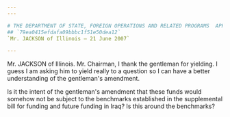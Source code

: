 ```yaml
---
---

# THE DEPARTMENT OF STATE, FOREIGN OPERATIONS AND RELATED PROGRAMS  APPROPRIATIONS ACT, 2008
## `79ea0415efdafa09bbbc1f51e50dea12`
`Mr. JACKSON of Illinois — 21 June 2007`

---
```



Mr. JACKSON of Illinois. Mr. Chairman, I thank the gentleman for 
yielding. I guess I am asking him to yield really to a question so I 
can have a better understanding of the gentleman's amendment.

Is it the intent of the gentleman's amendment that these funds would 
somehow not be subject to the benchmarks established in the 
supplemental bill for funding and future funding in Iraq? Is this 
around the benchmarks?